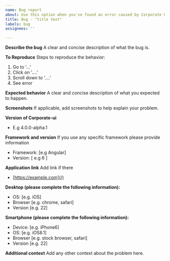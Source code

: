 ```yaml
---
name: Bug report
about: Use this option when you've found an error caused by Corporate UI.
title: Bug - "title text"
labels: bug
assignees: ''

---
```


**Describe the bug**
A clear and concise description of what the bug is.

**To Reproduce**
Steps to reproduce the behavior:
1. Go to '...'
2. Click on '....'
3. Scroll down to '....'
4. See error

**Expected behavior**
A clear and concise description of what you expected to happen.

**Screenshots**
If applicable, add screenshots to help explain your problem.

**Version of Corporate-ui**
- E.g 4.0.0-alpha.1

**Framework and version**
If you use any specific framework please provide information
- Framework: [e.g Angular]
- Version: [ e.g 6 ]

**Application link**
Add link if there 
- [https://example.com](/)

**Desktop (please complete the following information):**
 - OS: [e.g. iOS]
 - Browser [e.g. chrome, safari]
 - Version [e.g. 22]

**Smartphone (please complete the following information):**
 - Device: [e.g. iPhone6]
 - OS: [e.g. iOS8.1]
 - Browser [e.g. stock browser, safari]
 - Version [e.g. 22]

**Additional context**
Add any other context about the problem here.
